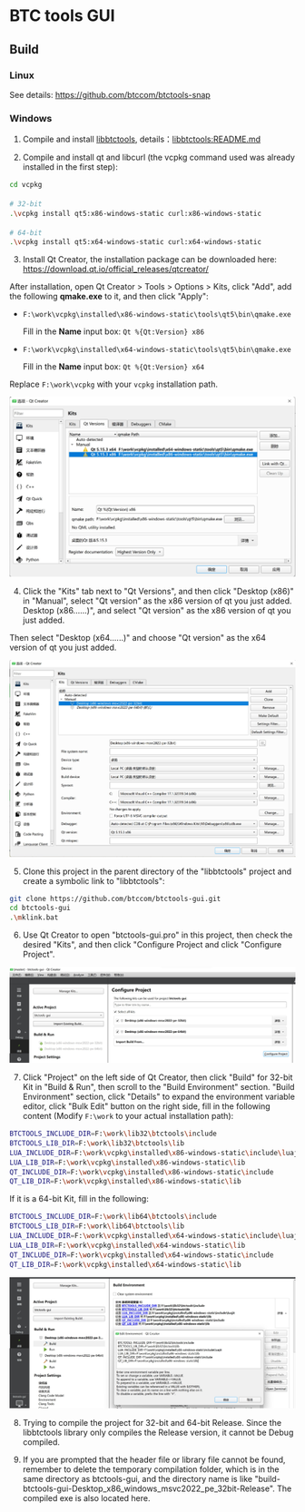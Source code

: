 # BTC tools GUI

## Build

### Linux

See details: https://github.com/btccom/btctools-snap

### Windows

1. Compile and install [libbtctools](https://github.com/btccom/libbtctools), details：[libbtctools:README.md](https://github.com/btccom/libbtctools/blob/master/README.md#build-on-windows)

2. Compile and install qt and libcurl (the vcpkg command used was already installed in the first step):

  ```bash
  cd vcpkg

  # 32-bit
  .\vcpkg install qt5:x86-windows-static curl:x86-windows-static

  # 64-bit
  .\vcpkg install qt5:x64-windows-static curl:x64-windows-static
  ```

3. Install Qt Creator, the installation package can be downloaded here: https://download.qt.io/official_releases/qtcreator/

  After installation, open Qt Creator > Tools > Options > Kits, click "Add", add the following **qmake.exe** to it, and then click "Apply":

  - `F:\work\vcpkg\installed\x86-windows-static\tools\qt5\bin\qmake.exe`

      Fill in the **Name** input box: `Qt %{Qt:Version} x86`

  - `F:\work\vcpkg\installed\x64-windows-static\tools\qt5\bin\qmake.exe`

      Fill in the **Name** input box: `Qt %{Qt:Version} x64`

  Replace `F:\work\vcpkg` with your `vcpkg` installation path.

  ![qt-versions](doc/img/qt-versions.jpg)

4. Click the "Kits" tab next to "Qt Versions", and then click "Desktop (x86)" in "Manual", select "Qt version" as the x86 version of qt you just added. Desktop (x86......)", and select "Qt version" as the x86 version of qt you just added.

  Then select "Desktop (x64......)" and choose "Qt version" as the x64 version of qt you just added.

  ![qt-kits](doc/img/qt-kits.jpg)

5. Clone this project in the parent directory of the "libbtctools" project and create a symbolic link to "libbtctools":

  ```bash
  git clone https://github.com/btccom/btctools-gui.git
  cd btctools-gui
  .\mklink.bat
  ```

6. Use Qt Creator to open "btctools-gui.pro" in this project, then check the desired "Kits", and then click "Configure Project and click "Configure Project".

  ![qt-configure](doc/img/qt-configure.jpg)

7. Click "Project" on the left side of Qt Creator, then click "Build" for 32-bit Kit in "Build & Run", then scroll to the "Build Environment" section. "Build Environment" section, click "Details" to expand the environment variable editor, click "Bulk Edit" button on the right side, fill in the following content (Modify `F:\work` to your actual installation path):

  ```bash
  BTCTOOLS_INCLUDE_DIR=F:\work\lib32\btctools\include
  BTCTOOLS_LIB_DIR=F:\work\lib32\btctools\lib
  LUA_INCLUDE_DIR=F:\work\vcpkg\installed\x86-windows-static\include\luajit
  LUA_LIB_DIR=F:\work\vcpkg\installed\x86-windows-static\lib
  QT_INCLUDE_DIR=F:\work\vcpkg\installed\x86-windows-static\include
  QT_LIB_DIR=F:\work\vcpkg\installed\x86-windows-static\lib
  ```

  If it is a 64-bit Kit, fill in the following:

  ```bash
  BTCTOOLS_INCLUDE_DIR=F:\work\lib64\btctools\include
  BTCTOOLS_LIB_DIR=F:\work\lib64\btctools\lib
  LUA_INCLUDE_DIR=F:\work\vcpkg\installed\x64-windows-static\include\luajit
  LUA_LIB_DIR=F:\work\vcpkg\installed\x64-windows-static\lib
  QT_INCLUDE_DIR=F:\work\vcpkg\installed\x64-windows-static\include
  QT_LIB_DIR=F:\work\vcpkg\installed\x64-windows-static\lib
  ```

   ![qt-envs.jpg](doc/img/qt-envs.jpg)

8. Trying to compile the project for 32-bit and 64-bit Release. Since the libbtctools library only compiles the Release version, it cannot be Debug compiled.

9. If you are prompted that the header file or library file cannot be found, remember to delete the temporary compilation folder, which is in the same directory as btctools-gui, and the directory name is like "build-btctools-gui-Desktop_x86_windows_msvc2022_pe_32bit-Release". The compiled exe is also located here.
